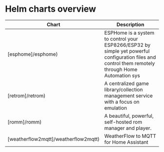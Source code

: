 # Helm charts overview
| Chart | Description |
| ----- | ----------- |
| [esphome]/esphome) | ESPHome is a system to control your ESP8266/ESP32 by simple yet powerful configuration files and control them remotely through Home Automation sys |
| [retrom]/retrom) | A centralized game library/collection management service with a focus on emulation |
| [romm]/romm) | A beautiful, powerful, self-hosted rom manager and player. |
| [weatherflow2mqtt]/weatherflow2mqtt) | WeatherFlow to MQTT for Home Assistant |

